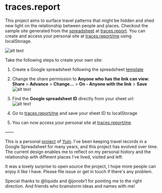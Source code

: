 # traces.report
This project aims to surface travel patterns that might be hidden and shed new light on the relationship between people and places. Checkout the sample site generated from the <a href="https://docs.google.com/spreadsheets/d/1j4yfiowEPDtMrYZyBqAV5Esujp8KCHBd9NrMs8-QVZw/edit#gid=0" target="_blank">spreadsheet<a> at <a href="https://traces.report/">traces.report</a>. You can create and access your personal site at <a href="https://traces.report/me">traces.report/me</a> using localStorage.

![alt text](https://traces.report/screenshots/site.png "Screenshot")

Take the following steps to create your own site:

1. Create a Google spreadsheet following the spreadsheet <a href="https://docs.google.com/spreadsheets/d/1j4yfiowEPDtMrYZyBqAV5Esujp8KCHBd9NrMs8-QVZw/edit#gid=0" target="_blank">template<a>

2. Change the share permission to **Anyone who has the link can view**:<br>
  **Share** > **Advance** > **Change...** > **On - Anyone with the link** > **Save**
![alt text](https://traces.report/screenshots/share.png "Screenshot")

3. Find the **Google spreadsheet ID** directly from your sheet url:<br>
![alt text](https://traces.report/screenshots/sheet_url.png "Screenshot")

4. Go to <a href="https://traces.report/me">traces.report/me</a> and save your sheet ID to localStorage

5. You can now access your personal site at <a href="https://traces.report/me">traces.report/me</a>

––––

This is a personal [project](https://yuinchien.com/traces-report/) of [Yuin](https://yuinchien.com/). I've been keeping travel records in a Google Spreadsheet for many years, and this project has evolved over time. The current design enables me to reflect on my personal history and the relationship with different places I've lived, visited and left. 

It was a lovely surprise to open source the project, I hope more people can enjoy it like I have. Please file issue or get in touch if there's any problem.

Special thanks to @liquidx and @jonobr1 for pointing me to the right direction. And friends who brainstorm ideas and names with me! 
